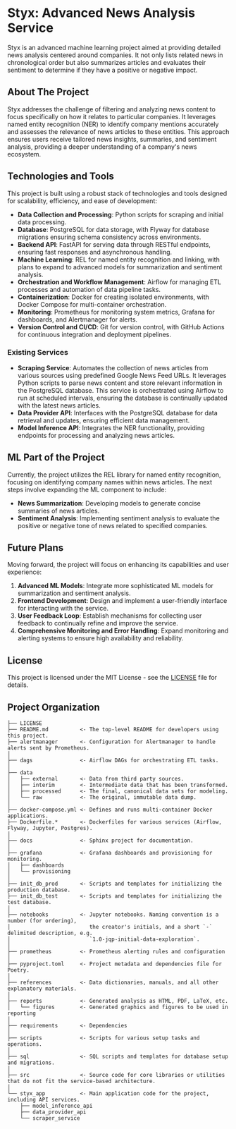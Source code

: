 # Styx: Advanced News Analysis Service

Styx is an advanced machine learning project aimed at providing detailed news analysis centered around companies. It not only lists related news in chronological order but also summarizes articles and evaluates their sentiment to determine if they have a positive or negative impact.

## About The Project

Styx addresses the challenge of filtering and analyzing news content to focus specifically on how it relates to particular companies. It leverages named entity recognition (NER) to identify company mentions accurately and assesses the relevance of news articles to these entities. This approach ensures users receive tailored news insights, summaries, and sentiment analysis, providing a deeper understanding of a company's news ecosystem.

## Technologies and Tools

This project is built using a robust stack of technologies and tools designed for scalability, efficiency, and ease of development:

- **Data Collection and Processing**: Python scripts for scraping and initial data processing.
- **Database**: PostgreSQL for data storage, with Flyway for database migrations ensuring schema consistency across environments.
- **Backend API**: FastAPI for serving data through RESTful endpoints, ensuring fast responses and asynchronous handling.
- **Machine Learning**: REL for named entity recognition and linking, with plans to expand to advanced models for summarization and sentiment analysis.
- **Orchestration and Workflow Management**: Airflow for managing ETL processes and automation of data pipeline tasks.
- **Containerization**: Docker for creating isolated environments, with Docker Compose for multi-container orchestration.
- **Monitoring**: Prometheus for monitoring system metrics, Grafana for dashboards, and Alertmanager for alerts.
- **Version Control and CI/CD**: Git for version control, with GitHub Actions for continuous integration and deployment pipelines.

### Existing Services

- **Scraping Service**: Automates the collection of news articles from various sources using predefined Google News Feed URLs. It leverages Python scripts to parse news content and store relevant information in the PostgreSQL database. This service is orchestrated using Airflow to run at scheduled intervals, ensuring the database is continually updated with the latest news articles.
- **Data Provider API**: Interfaces with the PostgreSQL database for data retrieval and updates, ensuring efficient data management.
- **Model Inference API**: Integrates the NER functionality, providing endpoints for processing and analyzing news articles.


## ML Part of the Project

Currently, the project utilizes the REL library for named entity recognition, focusing on identifying company names within news articles. The next steps involve expanding the ML component to include:

- **News Summarization**: Developing models to generate concise summaries of news articles.
- **Sentiment Analysis**: Implementing sentiment analysis to evaluate the positive or negative tone of news related to specified companies.

## Future Plans

Moving forward, the project will focus on enhancing its capabilities and user experience:

1. **Advanced ML Models**: Integrate more sophisticated ML models for summarization and sentiment analysis.
2. **Frontend Development**: Design and implement a user-friendly interface for interacting with the service.
3. **User Feedback Loop**: Establish mechanisms for collecting user feedback to continually refine and improve the service.
4. **Comprehensive Monitoring and Error Handling**: Expand monitoring and alerting systems to ensure high availability and reliability.

## License

This project is licensed under the MIT License - see the [LICENSE](LICENSE) file for details.

## Project Organization

    ├── LICENSE
    ├── README.md          <- The top-level README for developers using this project.
    ├── alertmanager       <- Configuration for Alertmanager to handle alerts sent by Prometheus.
    │
    ├── dags               <- Airflow DAGs for orchestrating ETL tasks.
    │
    ├── data
    │   ├── external       <- Data from third party sources.
    │   ├── interim        <- Intermediate data that has been transformed.
    │   ├── processed      <- The final, canonical data sets for modeling.
    │   └── raw            <- The original, immutable data dump.
    │
    ├── docker-compose.yml <- Defines and runs multi-container Docker applications.
    ├── Dockerfile.*       <- Dockerfiles for various services (Airflow, Flyway, Jupyter, Postgres).
    │
    ├── docs               <- Sphinx project for documentation.
    │
    ├── grafana            <- Grafana dashboards and provisioning for monitoring.
    │   ├── dashboards
    │   └── provisioning
    │
    ├── init_db_prod       <- Scripts and templates for initializing the production database.
    ├── init_db_test       <- Scripts and templates for initializing the test database.
    │
    ├── notebooks          <- Jupyter notebooks. Naming convention is a number (for ordering),
    │                         the creator's initials, and a short `-` delimited description, e.g.
    │                         `1.0-jqp-initial-data-exploration`.
    │
    ├── prometheus         <- Prometheus alerting rules and configuration
    │
    ├── pyproject.toml     <- Project metadata and dependencies file for Poetry.
    │
    ├── references         <- Data dictionaries, manuals, and all other explanatory materials.
    │
    ├── reports            <- Generated analysis as HTML, PDF, LaTeX, etc.
    │   └── figures        <- Generated graphics and figures to be used in reporting
    │
    ├── requirements       <- Dependencies
    │
    ├── scripts            <- Scripts for various setup tasks and operations.
    │
    ├── sql                <- SQL scripts and templates for database setup and migrations.
    │
    ├── src                <- Source code for core libraries or utilities that do not fit the service-based architecture.
    │
    └── styx_app           <- Main application code for the project, including API services.
        ├── model_inference_api
        ├── data_provider_api
        └── scraper_service
